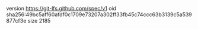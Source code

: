 version https://git-lfs.github.com/spec/v1
oid sha256:49bc5aff60afdf0c1709e73207a302ff33fb45c74ccc63b3139c5a539877cf3e
size 2185
